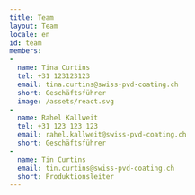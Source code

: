 ```yaml
---
title: Team
layout: Team
locale: en
id: team
members:
-
  name: Tina Curtins
  tel: +31 123123123
  email: tina.curtins@swiss-pvd-coating.ch
  short: Geschäftsführer
  image: /assets/react.svg
-
  name: Rahel Kallweit
  tel: +31 123 123 123
  email: rahel.kallweit@swiss-pvd-coating.ch
  short: Geschäftsführer
-
  name: Tin Curtins
  email: tin.curtins@swiss-pvd-coating.ch
  short: Produktionsleiter
---
```


